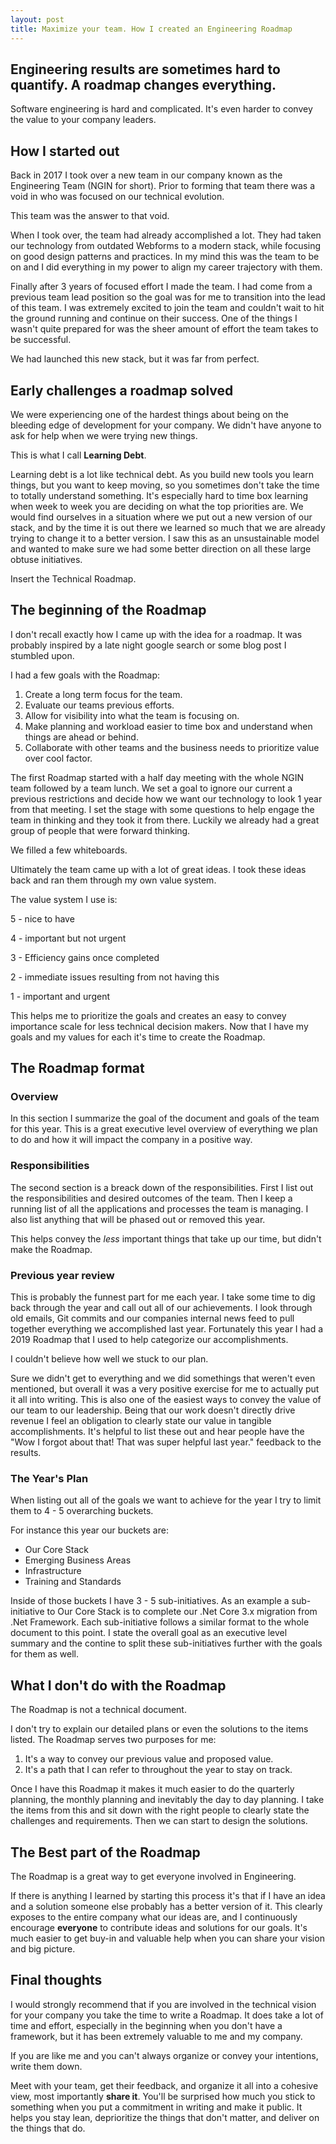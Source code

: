 ```yaml
---
layout: post
title: Maximize your team. How I created an Engineering Roadmap
---
```


## Engineering results are sometimes hard to quantify.  A roadmap changes everything.

Software engineering is hard and complicated.  It's even harder to convey the value to your company leaders.

## How I started out

Back in 2017 I took over a new team in our company known as the Engineering Team (NGIN for short).  Prior to forming that team there was a void in who was focused on our technical evolution.

This team was the answer to that void.

When I took over, the team had already accomplished a lot.  They had taken our technology from outdated Webforms to a modern stack, while focusing on good design patterns and practices.  In my mind this was the team to be on and I did everything in my power to align my career trajectory with them.

Finally after 3 years of focused effort I made the team.  I had come from a previous team lead position so the goal was for me to transition into the lead of this team.  I was extremely excited to join the team and couldn't wait to hit the ground running and continue on their success.  One of the things I wasn't quite prepared for was the sheer amount of effort the team takes to be successful.

We had launched this new stack, but it was far from perfect.

## Early challenges a roadmap solved

We were experiencing one of the hardest things about being on the bleeding edge of development for your company.  We didn't have anyone to ask for help when we were trying new things.  

This is what I call **Learning Debt**.

Learning debt is a lot like technical debt.  As you build new tools you learn things, but you want to keep moving, so you sometimes don't take the time to totally understand something.  It's especially hard to time box learning when week to week you are deciding on what the top priorities are.  We would find ourselves in a situation where we put out a new version of our stack, and by the time it is out there we learned so much that we are already trying to change it to a better version.  I saw this as an unsustainable model and wanted to make sure we had some better direction on all these large obtuse initiatives.

Insert the Technical Roadmap.

## The beginning of the Roadmap

I don't recall exactly how I came up with the idea for a roadmap.  It was probably inspired by a late night google search or some blog post I stumbled upon.

I had a few goals with the Roadmap:
1. Create a long term focus for the team.
1. Evaluate our teams previous efforts.
1. Allow for visibility into what the team is focusing on.
1. Make planning and workload easier to time box and understand when things are ahead or behind.
1. Collaborate with other teams and the business needs to prioritize value over cool factor.

The first Roadmap started with a half day meeting with the whole NGIN team followed by a team lunch.  We set a goal to ignore our current a previous restrictions and decide how we want our technology to look 1 year from that meeting.  I set the stage with some questions to help engage the team in thinking and they took it from there.  Luckily we already had a great group of people that were forward thinking.

We filled a few whiteboards.

Ultimately the team came up with a lot of great ideas.  I took these ideas back and ran them through my own value system.

The value system I use is:

5 - nice to have

4 - important but not urgent

3 - Efficiency gains once completed

2 - immediate issues resulting from not having this

1 - important and urgent

This helps me to prioritize the goals and creates an easy to convey importance scale for less technical decision makers.  Now that I have my goals and my values for each it's time to create the Roadmap.

## The Roadmap format

### Overview

In this section I summarize the goal of the document and goals of the team for this year.  This is a great executive level overview of everything we plan to do and how it will impact the company in a positive way.

### Responsibilities

The second section is a breack down of the responsibilities. First I list out the responsibilities and desired outcomes of the team.  Then I keep a running list of all the applications and processes the team is managing.  I also list anything that will be phased out or removed this year.

This helps convey the *less* important things that take up our time, but didn't make the Roadmap.

### Previous year review

This is probably the funnest part for me each year.  I take some time to dig back through the year and call out all of our achievements.  I look through old emails, Git commits and our companies internal news feed to pull together everything we accomplished last year.  Fortunately this year I had a 2019 Roadmap that I used to help categorize our accomplishments.  

I couldn't believe how well we stuck to our plan.  

Sure we didn't get to everything and we did somethings that weren't even mentioned, but overall it was a very positive exercise for me to actually put it all into writing.  This is also one of the easiest ways to convey the value of our team to our leadership.  Being that our work doesn't directly drive revenue I feel an obligation to clearly state our value in tangible accomplishments.  It's helpful to list these out and hear people have the "Wow I forgot about that! That was super helpful last year." feedback to the results.

### The Year's Plan

When listing out all of the goals we want to achieve for the year I try to limit them to 4 - 5 overarching buckets.  

For instance this year our buckets are:
* Our Core Stack
* Emerging Business Areas
* Infrastructure
* Training and Standards

Inside of those buckets I have 3 - 5 sub-initiatives.  As an example a sub-initiative to Our Core Stack is to complete our .Net Core 3.x migration from .Net Framework.  Each sub-initiative follows a similar format to the whole document to this point.  I state the overall goal as an executive level summary and the contine to split these sub-initiatives further with the goals for them as well.

## What I don't do with the Roadmap

The Roadmap is not a technical document.

I don't try to explain our detailed plans or even the solutions to the items listed.  The Roadmap serves two purposes for me:

1. It's a way to convey our previous value and proposed value.
1. It's a path that I can refer to throughout the year to stay on track.

Once I have this Roadmap it makes it much easier to do the quarterly planning, the monthly planning and inevitably the day to day planning.  I take the items from this and sit down with the right people to clearly state the challenges and requirements.  Then we can start to design the solutions.

## The Best part of the Roadmap

The Roadmap is a great way to get everyone involved in Engineering.

If there is anything I learned by starting this process it's that if I have an idea and a solution someone else probably has a better version of it.  This clearly exposes to the entire company what our ideas are, and I continuously encourage **everyone** to contribute ideas and solutions for our goals.  It's much easier to get buy-in and valuable help when you can share your vision and big picture.

## Final thoughts

I would strongly recommend that if you are involved in the technical vision for your company you take the time to write a Roadmap.  It does take a lot of time and effort, especially in the beginning when you don't have a framework, but it has been extremely valuable to me and my company.

If you are like me and you can't always organize or convey your intentions, write them down.

Meet with your team, get their feedback, and organize it all into a cohesive view, most importantly **share it**.  You'll be surprised how much you stick to something when you put a commitment in writing and make it public. It helps you stay lean, deprioritize the things that don't matter, and deliver on the things that do.
